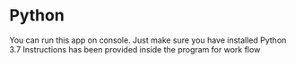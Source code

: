 # Python
You can run this app on console. Just make sure you have installed Python 3.7
Instructions has been provided inside the program for work flow
